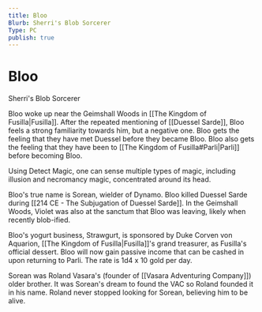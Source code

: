 ```yaml
---
title: Bloo
Blurb: Sherri's Blob Sorcerer
Type: PC
publish: true
---
```


# Bloo

Sherri's Blob Sorcerer

Bloo woke up near the Geimshall Woods in [[The Kingdom of Fusilla|Fusilla]]. After the repeated mentioning of [[Duessel Sarde]], Bloo feels a strong familiarity towards him, but a negative one. Bloo gets the feeling that they have met Duessel before they became Bloo. Bloo also gets the feeling that they have been to [[The Kingdom of Fusilla#Parli|Parli]] before becoming Bloo.

Using Detect Magic, one can sense multiple types of magic, including illusion and necromancy magic, concentrated around its head.

Bloo's true name is Sorean, wielder of Dynamo. Bloo killed Duessel Sarde during [[214 CE - The Subjugation of Duessel Sarde]]. In the Geimshall Woods, Violet was also at the sanctum that Bloo was leaving, likely when recently blob-ified.

Bloo's yogurt business, Strawgurt, is sponsored by Duke Corven von Aquarion, [[The Kingdom of Fusilla|Fusilla]]'s grand treasurer, as Fusilla's official dessert. Bloo will now gain passive income that can be cashed in upon returning to Parli. The rate is 1d4 x 10 gold per day.

Sorean was Roland Vasara's (founder of [[Vasara Adventuring Company]]) older brother. It was Sorean's dream to found the VAC so Roland founded it in his name. Roland never stopped looking for Sorean, believing him to be alive.
